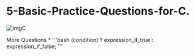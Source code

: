 # 5-Basic-Practice-Questions-for-C.

![imgC](https://github.com/user-attachments/assets/bde1182d-2996-4296-969b-4b4f7add2f03)

More Questions
* 
'''bash 
(condition) ? expression_if_true : expression_if_false;
'''
